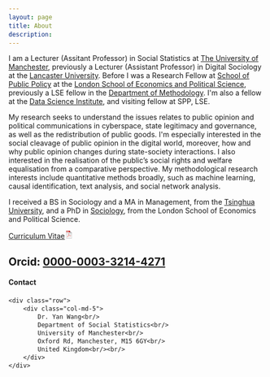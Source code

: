 ```yaml
---
layout: page
title: About
description: 
---
```


I am a Lecturer (Assitant Professor) in Social Statistics at [The University of Manchester](https://www.socialsciences.manchester.ac.uk/social-statistics/), previously a Lecturer (Assistant Professor) in Digital Sociology at the [Lancaster University](https://www.lancaster.ac.uk/sociology/). Before I was a Research Fellow at [School of Public Policy](https://www.lse.ac.uk/school-of-public-policy) at the [London School of Economics and Political Science](https://www.lse.ac.uk/), previously a LSE fellow in the [Department of Methodology](https://www.lse.ac.uk/methodology). I'm also a fellow at the [Data Science Institute](https://www.lse.ac.uk/DSI), and visiting fellow at SPP, LSE. 

My research seeks to understand the issues relates to public opinion and political communications in cyberspace, state legitimacy and governance, as well as the redistribution of public goods. I'm especially interested in the social cleavage of public opinion in the digital world, moreover, how and why public opinion changes during state-society interactions. I also interested in the realisation of the public’s social rights and welfare equalisation from a comparative perspective. My methodological research interests include quantitative methods broadly, such as machine learning, causal identification, text analysis, and social network analysis. 

I received a BS in Sociology and a MA in Management, from the [Tsinghua University](https://www.tsinghua.edu.cn/en/), and a PhD in [Sociology](https://www.lse.ac.uk/sociology), from the London School of Economics and Political Science.

[Curriculum Vitae![CV as pdf](assets/icons16/pdf-icon.png)](assets/yw_cv.pdf)<br/>

Orcid: [0000-0003-3214-4271](https://orcid.org/0000-0003-3214-4271)<br/>
---




<div class="container">
    <h4 id="Contact">Contact</h4>

    <div class="row">
        <div class="col-md-5">
            Dr. Yan Wang<br/>
            Department of Social Statistics<br/>
            University of Manchester<br/>
            Oxford Rd, Manchester, M15 6GY<br/>
            United Kingdom<br/><br/>
        </div>
    </div>
</div>
